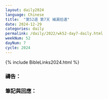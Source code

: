 ```yaml
---
layout: daily2024
language: Chinese
title:  "第52週 第7天 補漏拾遺"
date: 2024-12-29
categories: daily
permalink: /daily/2022/wk52-day7-daily.html
weekNum: 52
dayNum: 7
cycle: 2024
---
```


{% include BibleLinks2024.html %}

### 禱告：

### 筆記與回應：
